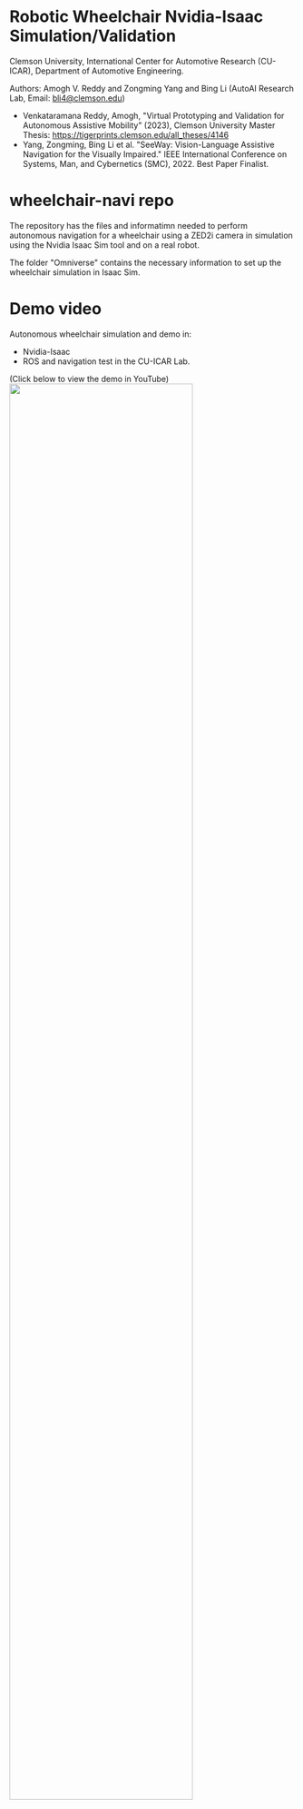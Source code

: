 # Robotic Wheelchair Nvidia-Isaac Simulation/Validation

Clemson University, International Center for Automotive Research (CU-ICAR), Department of Automotive Engineering.

Authors: Amogh V. Reddy and Zongming Yang and Bing Li (AutoAI Research Lab, Email: bli4@clemson.edu)
- Venkataramana Reddy, Amogh, "Virtual Prototyping and Validation for Autonomous Assistive Mobility" (2023), Clemson University
Master Thesis: https://tigerprints.clemson.edu/all_theses/4146 
- Yang, Zongming, Bing Li et al. "SeeWay: Vision-Language Assistive Navigation for the Visually Impaired." IEEE International Conference on Systems, Man, and Cybernetics (SMC), 2022. Best Paper Finalist.

# wheelchair-navi repo

The repository has the files and informatimn needed to perform autonomous navigation for a wheelchair using a ZED2i camera in simulation using the Nvidia Isaac Sim tool and on a real robot.

The folder "Omniverse" contains the necessary information to set up the wheelchair simulation in Isaac Sim.

# Demo video

Autonomous wheelchair simulation and demo in:
- Nvidia-Isaac
- ROS and navigation test in the CU-ICAR Lab.

(Click below to view the demo in YouTube)
[<img src="http://i3.ytimg.com/vi/pSvnwjfatho/hqdefault.jpg" width="80%">]([https://youtu.be/gH5Pc490Atc](https://youtu.be/pSvnwjfatho) "Autonomous Wheelchair with Nvidia Isaac Digital Design and ROS Validation")


